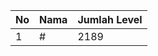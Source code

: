 | No | Nama            | Jumlah Level |
|----|-----------------|--------------|
| 1  | #    |    2189        |
